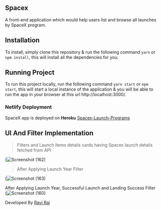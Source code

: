 ## Spacex
A front-end application which would help users list and browse all launches by SpaceX program.

## Installation
To install, simply clone this repository & run the following command  `yarn` or `npm install`, this will install all the dependencies for you.

## Running Project
To run this project locally, run the following command  `yarn start` or `npm start`, this will start a local instance of the application & you will be able to run the app in your browser at this url http://localhost:3000/.

### Netlify Deployment

SpaceX app is deployed on **Heroku** [Spacex-Launch-Programs](https://spacex-07.herokuapp.com/ )


## UI And Filter Implementation

>Filters and Launch Items details cards having Spacex launch details fetched from API

(![Screenshot (162)](https://user-images.githubusercontent.com/85907043/124097115-df2b0000-da78-11eb-898e-507bf371a417.png)


> After Applying Launch Year Filter

(![Screenshot (163)](https://user-images.githubusercontent.com/85907043/124097387-287b4f80-da79-11eb-8f57-51bf3774fd3c.png)

After Applying Launch Year, Successful Launch and Landing Success Filter
(![Screenshot (160)](https://user-images.githubusercontent.com/85907043/124096481-409e9f00-da78-11eb-8fd4-eddad383628c.png)


Developed By [Ravi Raj](https://github.com/git-077-Rvraj/SpaceX/)
